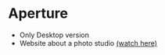 # Aperture
- Only Desktop version
- Website about a photo studio [(watch here)](https://drabovich.github.io/Project-1-Aperture-Studios/)
